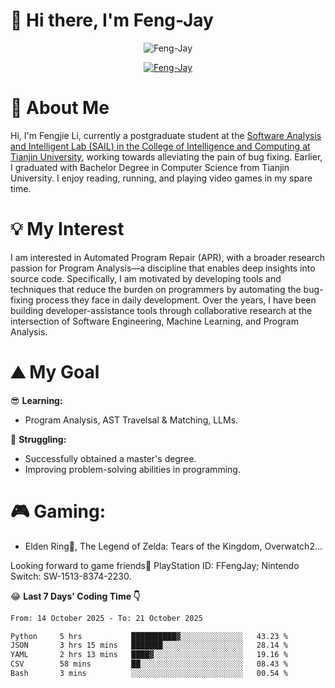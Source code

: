 # 🌟 Hi there, I'm Feng-Jay 

<p align="center"> <img src="https://komarev.com/ghpvc/?username=Feng-Jay&label=Profile%20views&color=0e75b6&style=flat" alt="Feng-Jay" /> </p>


<p align="center"> <a href="https://github.com/ryo-ma/github-profile-trophy"><img src="https://trophygh.kolioaris.xyz/?username=Feng-Jay&row=1&column=8&margin-w=15&margin-h=15" alt="Feng-Jay" /></a> </p>

# 👋 About Me

Hi, I'm Fengjie Li, currently a postgraduate student at the [Software Analysis and Intelligent Lab (SAIL) in the College of Intelligence and Computing at Tianjin University](https://tjusail.github.io/), working towards alleviating the pain of bug fixing. Earlier, I graduated with Bachelor Degree in Computer Science from Tianjin University. I enjoy reading, running, and playing video games in my spare time.

# 💡 My Interest

I am interested in Automated Program Repair (APR), with a broader research passion for Program Analysis—a discipline that enables deep insights into source code. Specifically, I am motivated by developing tools and techniques that reduce the burden on programmers by automating the bug-fixing process they face in daily development. Over the years, I have been building developer-assistance tools through collaborative research at the intersection of Software Engineering, Machine Learning, and Program Analysis.

# ⛰️ My Goal

😎 **Learning:**

* Program Analysis, AST Travelsal & Matching, LLMs.

💪 **Struggling:**

* Successfully obtained a master's degree.
* Improving problem-solving abilities in programming.

# 🎮 **Gaming:**

* Elden Ring💍, The Legend of Zelda: Tears of the Kingdom, Overwatch2...

Looking forward to game friends🤗 PlayStation ID: FFengJay; Nintendo Switch: SW-1513-8374-2230.

😂 **Last 7 Days' Coding Time 👇**
<!--START_SECTION:waka-->

```txt
From: 14 October 2025 - To: 21 October 2025

Python     5 hrs           ██████████▓░░░░░░░░░░░░░░   43.23 %
JSON       3 hrs 15 mins   ███████░░░░░░░░░░░░░░░░░░   28.14 %
YAML       2 hrs 13 mins   ████▓░░░░░░░░░░░░░░░░░░░░   19.16 %
CSV        58 mins         ██░░░░░░░░░░░░░░░░░░░░░░░   08.43 %
Bash       3 mins          ░░░░░░░░░░░░░░░░░░░░░░░░░   00.54 %
```

<!--END_SECTION:waka-->
